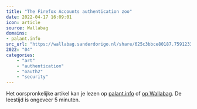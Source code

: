 ```yaml
---
title: "The Firefox Accounts authentication zoo"
date: 2022-04-17 16:09:01
icon: article
source: Wallabag
domains:
- palant.info
src_url: "https://wallabag.sanderdorigo.nl/share/625c3bbce80187.75912330"
2022: "04"
categories:
    - "art"
    - "authentication"
    - "oauth2"
    - "security"
---
```

Het oorspronkelijke artikel kan je lezen op [palant.info](https://palant.info/2018/03/27/the-firefox-accounts-authentication-zoo/) of [op Wallabag](https://wallabag.sanderdorigo.nl/share/625c3bbce80187.75912330). De leestijd is ongeveer 5 minuten.
